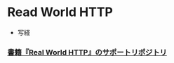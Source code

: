# Read World HTTP
 - 写経


### [書籍『Real World HTTP』のサポートリポジトリ](https://github.com/oreilly-japan/real-world-http)
